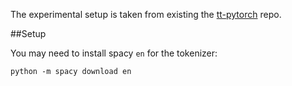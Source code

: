 The experimental setup is taken from existing the [tt-pytorch](https://github.com/KhrulkovV/tt-pytorch) repo.


##Setup 

You may need to install spacy `en` for the tokenizer:
```
python -m spacy download en
```